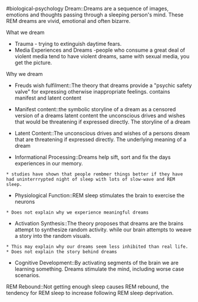 #biological-psychology 
Dream::Dreams are a sequence of images, emotions and thoughts passing through a sleeping person's mind. These REM dreams are vivid, emotional and often bizarre.
<!--SR:!2023-12-20,3,250-->

What we dream
* Trauma - trying to extinguish daytime fears. 
* Media Experiences and Dreams -people who consume a great deal of violent media tend to have violent dreams, same with sexual media, you get the picture. 

Why we dream
* Freuds wish fulfilment::The theory that dreams provide a "psychic safety valve" for expressing otherwise inappropriate feelings. contains manifest and latent content
<!--SR:!2023-12-20,2,248-->
* Manifest content::the symbolic storyline of a dream as a censored version of a dreams latent content the unconscious drives and wishes that would be threatening if expressed directly. The storyline of a dream
<!--SR:!2023-12-21,3,250-->
* Latent Content::The unconscious drives and wishes of a persons dream that are threatening if expressed directly. The underlying meaning of a dream
<!--SR:!2023-12-20,2,248-->
* Informational Processing::Dreams help sift, sort and fix the days experiences in our memory.
<!--SR:!2023-12-20,2,248-->
	* studies have shown that people rembmer things better if they have had uninterrrypted night of sleep with lots of slow-wave and REM sleep.
* Physiological Function::REM sleep stimulates the brain to exercise the neurons
<!--SR:!2023-12-21,3,250-->
	* Does not explain why we experience meaningful dreams
* Activation Synthesis::The theory proposes that dreams are the brains attempt to synthesize random activity.  while our brain attempts to weave a story into the random visuals.
<!--SR:!2023-12-19,1,230-->
	* This may explain why our dreams seem less inhibited than real life. 
	* Does not explain the story behind dreams
* Cognitive Development::By activating segments of the brain we are learning something. Dreams stimulate the mind, including worse case scenarios.
<!--SR:!2023-12-19,1,228-->

REM Rebound::Not getting enough sleep causes REM rebound, the tendency for REM sleep to increase following REM sleep deprivation.
<!--SR:!2023-12-21,3,250-->